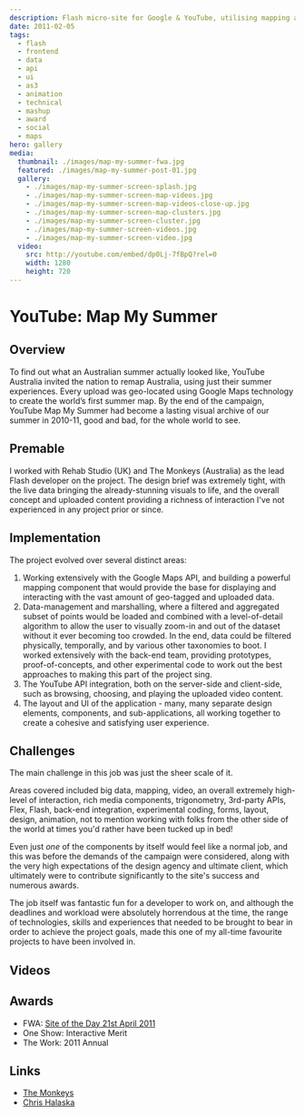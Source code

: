 ```yaml
---
description: Flash micro-site for Google & YouTube, utilising mapping and video APIs
date: 2011-02-05
tags:
  - flash
  - frontend
  - data
  - api
  - ui
  - as3
  - animation
  - technical
  - mashup
  - award
  - social
  - maps
hero: gallery
media:
  thumbnail: ./images/map-my-summer-fwa.jpg
  featured: ./images/map-my-summer-post-01.jpg
  gallery:
    - ./images/map-my-summer-screen-splash.jpg
    - ./images/map-my-summer-screen-map-videos.jpg
    - ./images/map-my-summer-screen-map-videos-close-up.jpg
    - ./images/map-my-summer-screen-map-clusters.jpg
    - ./images/map-my-summer-screen-cluster.jpg
    - ./images/map-my-summer-screen-videos.jpg
    - ./images/map-my-summer-screen-video.jpg
  video:
    src: http://youtube.com/embed/dp0Lj-7fBpQ?rel=0
    width: 1280
    height: 720
---
```


# YouTube: Map My Summer

## Overview

To find out what an Australian summer actually looked like, YouTube Australia invited the nation to remap Australia, using just their summer experiences. Every upload was geo-located using Google Maps technology to create the world’s first summer map. By the end of the campaign, YouTube Map My Summer had become a lasting visual archive of our summer in 2010-11, good and bad, for the whole world to see.

## Premable

I worked with Rehab Studio (UK) and The Monkeys (Australia) as the lead Flash developer on the project. The design brief was extremely tight, with the live data bringing the already-stunning visuals to life, and the overall concept and uploaded content providing a richness of interaction I've not experienced in any project prior or since.

## Implementation

The project evolved over several distinct areas:

1. Working extensively with the Google Maps API, and building a powerful mapping component that would provide the base for displaying and interacting with the vast amount of geo-tagged and uploaded data.
2. Data-management and marshalling, where a filtered and aggregated subset of points would be loaded and combined with a level-of-detail algorithm to allow the user to visually zoom-in and out of the dataset without it ever becoming too crowded. In the end, data could be filtered physically, temporally, and by various other taxonomies to boot. I worked extensively with the back-end team, providing prototypes, proof-of-concepts, and other experimental code to work out the best approaches to making this part of the project sing.
3. The YouTube API integration, both on the server-side and client-side, such as browsing, choosing, and playing the uploaded video content.
4. The layout and UI of the application - many, many separate design elements, components, and sub-applications, all working together to create a cohesive and satisfying user experience.

## Challenges

The main challenge in this job was just the sheer scale of it.

Areas covered included big data, mapping, video, an overall extremely high-level of interaction, rich media components, trigonometry, 3rd-party APIs, Flex, Flash, back-end integration, experimental coding, forms, layout, design, animation, not to mention working with folks from the other side of the world at times you'd rather have been tucked up in bed!

Even just _one_ of the components by itself would feel like a normal job, and this was before the demands of the campaign were considered, along with the very high expectations of the design agency and ultimate client, which ultimately were to contribute significantly to the site's success and numerous awards.

The job itself was fantastic fun for a developer to work on, and although the deadlines and workload were absolutely horrendous at the time, the range of technologies, skills and experiences that needed to be brought to bear in order to achieve the project goals, made this one of my all-time favourite projects to have been involved in.

## Videos

<MediaVideo
  src="http://youtube.com/embed/dp0Lj-7fBpQ?rel=0"
  height="326"
  width="580"
/>

<MediaVideo
  src="http://youtube.com/embed/lLU7g92DF7I?rel=0"
  height="326"
  width="580"
/>

## Awards

- FWA: [Site of the Day 21st April 2011](http://thefwa.com/site/youtube-map-my-summer)
- One Show: Interactive Merit
- The Work: 2011 Annual

## Links

- [The Monkeys](http://themonkeys.com.au/#!/work/work-google-map-my-summer/)
- [Chris Halaska](http://behance.net/gallery/Map-My-Summer/6126631)
